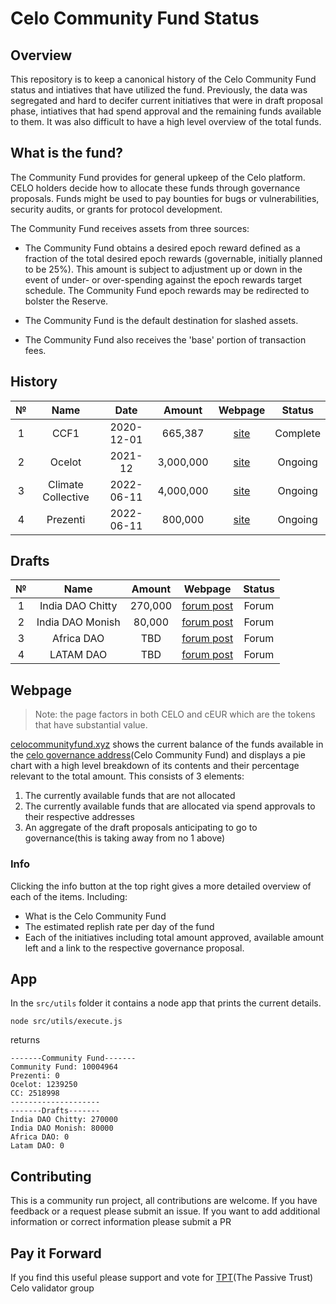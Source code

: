# Celo Community Fund Status

## Overview 

This repository is to keep a canonical history of the Celo Community Fund status and intiatives that have utilized the fund. Previously, the data was segregated and hard to decifer current initiatives that were in draft proposal phase, intiatives that had spend approval and the remaining funds available to them. It was also difficult to have a high level overview of the total funds.

## What is the fund?

The Community Fund provides for general upkeep of the Celo platform. CELO holders decide how to allocate these funds through governance proposals. Funds might be used to pay bounties for bugs or vulnerabilities, security audits, or grants for protocol development.

The Community Fund receives assets from three sources:

- The Community Fund obtains a desired epoch reward defined as a fraction of the total desired epoch rewards (governable, initially planned to be 25%). This amount is subject to adjustment up or down in the event of under- or over-spending against the epoch rewards target schedule. The Community Fund epoch rewards may be redirected to bolster the Reserve.

- The Community Fund is the default destination for slashed assets.
- The Community Fund also receives the 'base' portion of transaction fees.


## History


|  №  |      Name       | Date | Amount | Webpage | Status |
|:---:|:---------------:|:------:|:-----:|:------:|:------:|
| 1 | CCF1 | 2020-12-01 | 665,387 | [site](https://celocommunityfund.org/) | Complete |
| 2 | Ocelot | 2021-12 | 3,000,000 | [site](http://ocelot.xyz/) | Ongoing |
| 3 | Climate Collective | 2022-06-11 | 4,000,000 | [site](https://climatecollective.org/) | Ongoing |
| 4 | Prezenti | 2022-06-11 | 800,000 | [site](https://prezenti.xyz) | Ongoing |

## Drafts

|  №  |      Name       |  Amount | Webpage | Status |
|:---:|:---------------:|:-----:|:------:|:------:|
| 1 | India DAO Chitty | 270,000 | [forum post](https://forum.celo.org/t/celo-indiadao-regional-dao-proposal/4207) | Forum |
| 2 | India DAO Monish | 80,000 | [forum post]() | Forum |
| 3 | Africa DAO |  TBD | [forum post](https://forum.celo.org/t/celo-africa-regional-dao-proposal/4054) | Forum |
| 4 | LATAM DAO  | TBD | [forum post]() | Forum |


## Webpage

> Note: the page factors in both CELO and cEUR which are the tokens that have substantial value.

[celocommunityfund.xyz](https://www.celocommunityfund.xyz) shows the current balance of the funds available in the [celo governance address](https://explorer.celo.org/mainnet/address/0xD533Ca259b330c7A88f74E000a3FaEa2d63B7972/coin-balances#address-tabs)(Celo Community Fund) and displays a pie chart with a high level breakdown of its contents and their percentage relevant to the total amount. This consists of 3 elements:

1. The currently available funds that are not allocated
2. The currently available funds that are allocated via spend approvals to their respective addresses
3.  An aggregate of the draft proposals anticipating to go to governance(this is taking away from no 1 above)

### Info

Clicking the info button at the top right gives a more detailed overview of each of the items. Including:

- What is the Celo Community Fund
- The estimated replish rate per day of the fund
- Each of the initiatives including total amount approved, available amount left and a link to the respective governance proposal.

## App

In the `src/utils` folder it contains a node app that prints the current details.

`node src/utils/execute.js` 

returns

```
-------Community Fund-------
Community Fund: 10004964
Prezenti: 0
Ocelot: 1239250
CC: 2518998
--------------------
-------Drafts-------
India DAO Chitty: 270000
India DAO Monish: 80000
Africa DAO: 0
Latam DAO: 0
```

## Contributing

This is a community run project, all contributions are welcome. If you have feedback or a request please submit an issue. If you want to add additional information or correct information please submit a PR

## Pay it Forward

If you find this useful please support and vote for [TPT](https://www.thecelo.com/groupDetail/thepassivetrust)(The Passive Trust) Celo validator group 


